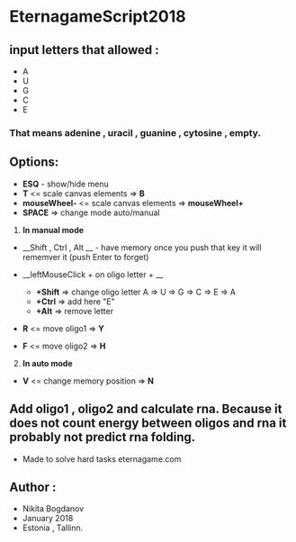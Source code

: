 # EternagameScript2018

## input letters that allowed : 
- A
- U
- G
- C
- E

### That means adenine , uracil , guanine , cytosine , empty.

## Options:

- __ESQ__ - show/hide menu
- __T__ <= scale canvas elements => __B__
- __mouseWheel-__  <= scale canvas elements => __mouseWheel+__
- __SPACE__ => change mode auto/manual 

1. __In manual mode__
- __Shift , Ctrl , Alt __ - have memory once you push that key it will rememver it (push Enter to forget) 
- __leftMouseClick + on oligo letter + __
    - __+Shift__ => change oligo letter A => U => G => C => E => A
    - __+Ctrl__ => add here "E" 
    - __+Alt__ => remove letter

- __R__ <= move oligo1 => __Y__
- __F__ <= move oligo2 => __H__

2. __In auto mode__

- __V__ <= change memory position => __N__

## Add oligo1 , oligo2 and calculate rna. Because it does not count energy between oligos and rna it probably not predict rna folding.
- Made to solve hard tasks eternagame.com

## Author : 
- Nikita Bogdanov
- January 2018 
- Estonia , Tallinn.